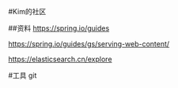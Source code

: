 #Kim的社区

##资料
https://spring.io/guides

https://spring.io/guides/gs/serving-web-content/

https://elasticsearch.cn/explore

#工具
git